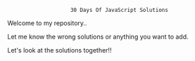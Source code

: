   
                        30 Days Of JavaScript Solutions



Welcome to my repository..


Let me know the wrong solutions or anything you want to add. 


Let's look at the solutions together!!



              




